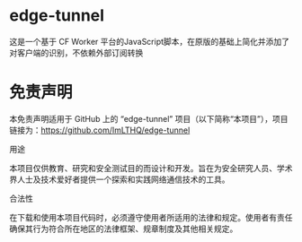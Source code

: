 # edge-tunnel
这是一个基于 CF Worker 平台的JavaScript脚本，在原版的基础上简化并添加了对客户端的识别，不依赖外部订阅转换

# 免责声明
本免责声明适用于 GitHub 上的 “edge-tunnel” 项目（以下简称“本项目”），项目链接为：https://github.com/ImLTHQ/edge-tunnel

用途

本项目仅供教育、研究和安全测试目的而设计和开发。旨在为安全研究人员、学术界人士及技术爱好者提供一个探索和实践网络通信技术的工具。

合法性

在下载和使用本项目代码时，必须遵守使用者所适用的法律和规定。使用者有责任确保其行为符合所在地区的法律框架、规章制度及其他相关规定。

